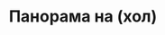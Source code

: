 ---
layout: panorama
parent: '/projects/private/the-alchimist'
image: 'http://hub.acherno.com/svn/alhimika/Site/Panorami/01-Panorama-hol.jpg'
title: 'Панорама на (хол)'
sitemap: false
---
